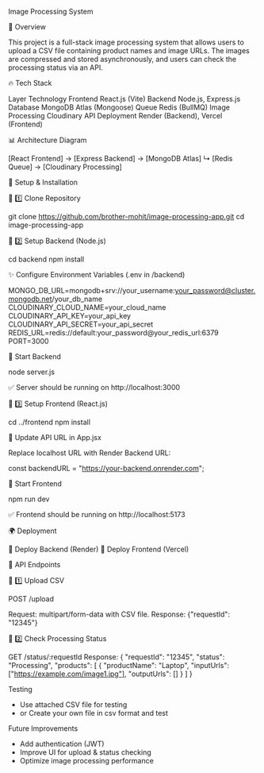 Image Processing System

📌 Overview

This project is a full-stack image processing system that allows users to upload a CSV file containing product names and image URLs. The images are compressed and stored asynchronously, and users can check the processing status via an API.

🔥 Tech Stack

Layer
Technology
Frontend
React.js (Vite)
Backend
Node.js, Express.js
Database
MongoDB Atlas (Mongoose)
Queue
Redis (BullMQ)
Image Processing
Cloudinary API
Deployment
Render (Backend), Vercel (Frontend)

📊 Architecture Diagram

[React Frontend] → [Express Backend] → [MongoDB Atlas]
↳ [Redis Queue] → [Cloudinary Processing]


🚀 Setup & Installation

🔹 1️⃣ Clone Repository

git clone https://github.com/brother-mohit/image-processing-app.git
cd image-processing-app

🔹 2️⃣ Setup Backend (Node.js)

cd backend
npm install

✨ Configure Environment Variables (.env in /backend)

MONGO_DB_URL=mongodb+srv://your_username:your_password@cluster.mongodb.net/your_db_name
CLOUDINARY_CLOUD_NAME=your_cloud_name
CLOUDINARY_API_KEY=your_api_key
CLOUDINARY_API_SECRET=your_api_secret
REDIS_URL=redis://default:your_password@your_redis_url:6379
PORT=3000

🔹 Start Backend

node server.js

✅ Server should be running on http://localhost:3000

🔹 3️⃣ Setup Frontend (React.js)

cd ../frontend
npm install

🔹 Update API URL in App.jsx

Replace localhost URL with Render Backend URL:

const backendURL = "https://your-backend.onrender.com";

🔹 Start Frontend

npm run dev

✅ Frontend should be running on http://localhost:5173

🌍 Deployment

🔹 Deploy Backend (Render)
🔹 Deploy Frontend (Vercel)

📡 API Endpoints

🔹 1️⃣ Upload CSV

POST /upload

Request: multipart/form-data with CSV file.
Response:
{"requestId": "12345"}

🔹 2️⃣ Check Processing Status

GET /status/:requestId
Response:
{
"requestId": "12345",
"status": "Processing",
"products": [
{
"productName": "Laptop",
"inputUrls": ["https://example.com/image1.jpg"],
"outputUrls": []
}
]
}

Testing
- Use attached CSV file for testing
- or Create your own file in csv format and test

Future Improvements

- Add authentication (JWT)
- Improve UI for upload & status checking
- Optimize image processing performance

